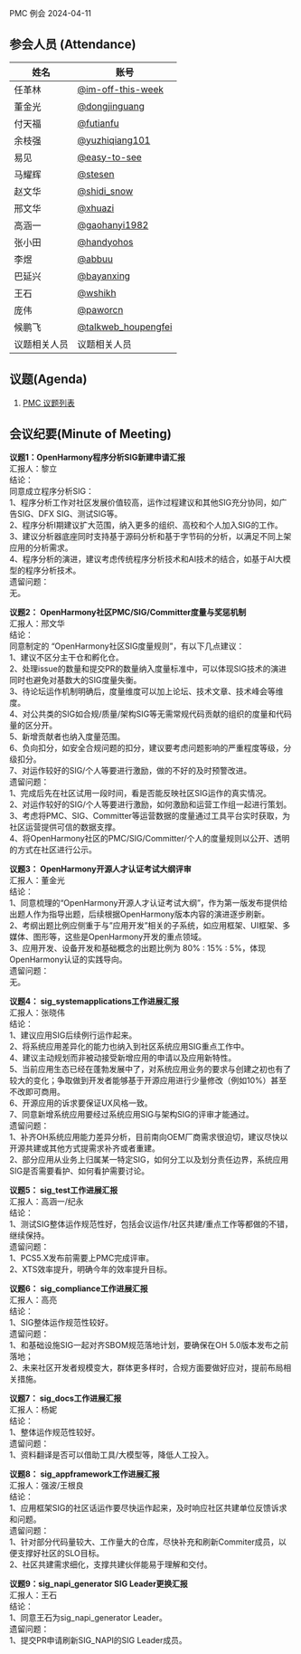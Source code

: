PMC 例会 2024-04-11

## 参会人员 (Attendance)

| 姓名     | 账号                                       |
| ------ | ---------------------------------------- |
| 任革林    | [@im-off-this-week](https://gitee.com/im-off-this-week) |
| 董金光    | [@dongjinguang](https://gitee.com/dongjinguang) |
| 付天福    | [@futianfu](https://gitee.com/futianfu) |
| 余枝强 | [@yuzhiqiang101](https://gitee.com/yuzhiqiang101) |
| 易见 | [@easy-to-see](https://gitee.com/easy-to-see) |
| 马耀辉 | [@stesen](https://gitee.com/stesen) |
| 赵文华 | [@shidi_snow](https://gitee.com/shidi_snow) |
| 邢文华 | [@xhuazi](https://gitee.com/xhuazi)      |
| 高涵一 | [@gaohanyi1982](https://gitee.com/gaohanyi1982) |
| 张小田 | [@handyohos](https://gitee.com/handyohos) |
| 李煜 | [@abbuu](https://gitee.com/abbuu) |
| 巴延兴 | [@bayanxing](https://gitee.com/bayanxing) |
| 王石 | [@wshikh](https://gitee.com/wshikh) |
| 庞伟 | [@paworcn](https://gitee.com/paworcn) |
| 候鹏飞 | [@talkweb_houpengfei](https://gitee.com/talkweb_houpengfei) |
| 议题相关人员 | 议题相关人员 |

## 议题(Agenda)

1. [PMC 议题列表](https://docs.qingque.cn/s/home/eZQB8yRFQfEFeAxk_6JKZEE0q?identityId=1tbICPd8j3s)

## 会议纪要(Minute of Meeting)

**议题1：OpenHarmony程序分析SIG新建申请汇报**  
汇报人：黎立  
结论：  
同意成立程序分析SIG：  
1、程序分析工作对社区发展价值较高，运作过程建议和其他SIG充分协同，如广告SIG、DFX SIG、测试SIG等。  
2、程序分析I期建议扩大范围，纳入更多的组织、高校和个人加入SIG的工作。  
3、建议分析器底座同时支持基于源码分析和基于字节码的分析，以满足不同上架应用的分析需求。  
4、程序分析的演进，建议考虑传统程序分析技术和AI技术的结合，如基于AI大模型的程序分析技术。  
遗留问题：  
无。  

**议题2： OpenHarmony社区PMC/SIG/Committer度量与奖惩机制**  
汇报人：邢文华  
结论：  
同意制定的 “OpenHarmony社区SIG度量规则”，有以下几点建议：  
1、建议不区分主干仓和孵化仓。  
2、处理issue的数量和提交PR的数量纳入度量标准中，可以体现SIG技术的演进同时也避免对基数大的SIG度量失衡。  
3、待论坛运作机制明确后，度量维度可以加上论坛、技术文章、技术峰会等维度。  
4、对公共类的SIG如合规/质量/架构SIG等无需常规代码贡献的组织的度量和代码量的区分开。  
5、新增贡献者也纳入度量范围。  
6、负向扣分，如安全合规问题的扣分，建议要考虑问题影响的严重程度等级，分级扣分。  
7、对运作较好的SIG/个人等要进行激励，做的不好的及时预警改进。  
遗留问题：  
1、完成后先在社区试用一段时间，看是否能反映社区SIG运作的真实情况。  
2、对运作较好的SIG/个人等要进行激励，如何激励和运营工作组一起进行策划。  
3、考虑将PMC、SIG、Committer等运营数据的度量通过工具平台实时获取，为社区运营提供可信的数据支撑。  
4、将OpenHarmony社区的PMC/SIG/Committer/个人的度量规则以公开、透明的方式在社区进行公示。  

**议题3： OpenHarmony开源人才认证考试大纲评审**  
汇报人：董金光  
结论：  
1、同意梳理的“OpenHarmony开源人才认证考试大纲”，作为第一版发布提供给出题人作为指导出题，后续根据OpenHarmony版本内容的演进逐步刷新。  
2、考纲出题比例应侧重于与”应用开发”相关的子系统，如应用框架、UI框架、多媒体、图形等，这些是OpenHarmony开发的重点领域。  
3、应用开发、设备开发和基础概念的出题比例为 80% : 15% : 5%，体现OpenHarmony认证的实践导向。  
遗留问题：  
无。  

**议题4： sig_systemapplications工作进展汇报**  
汇报人：张晓伟  
结论：  
1、建议应用SIG后续例行运作起来。  
2、将系统应用差异化的能力也纳入到社区系统应用SIG重点工作中。  
4、建议主动规划而非被动接受新增应用的申请以及应用新特性。  
5、当前应用生态已经在蓬勃发展中了，对系统应用业务的要求与创建之初也有了较大的变化；争取做到开发者能够基于开源应用进行少量修改（例如10%）甚至不改即可商用。  
6、开源应用的诉求要保证UX风格一致。  
7、同意新增系统应用要经过系统应用SIG与架构SIG的评审才能通过。  
遗留问题：  
1、补齐OH系统应用能力差异分析，目前南向OEM厂商需求很迫切，建议尽快以开源共建或其他方式提需求补齐或者重建。  
2、部分应用从业务上归属某一特定SIG，如何分工以及划分责任边界，系统应用SIG是否需要看护、如何看护需要讨论。  

**议题5： sig_test工作进展汇报**  
汇报人：高涵一/纪永  
结论：  
1、测试SIG整体运作规范性好，包括会议运作/社区共建/重点工作等都做的不错，继续保持。  
遗留问题：  
1、PCS5.X发布前需要上PMC完成评审。  
2、XTS效率提升，明确今年的效率提升目标。  

**议题6： sig_compliance工作进展汇报**  
汇报人：高亮  
结论：  
1、SIG整体运作规范性较好。  
遗留问题：  
1、和基础设施SIG一起对齐SBOM规范落地计划，要确保在OH 5.0版本发布之前落地；  
2、未来社区开发者规模变大，群体更多样时，合规方面要做好应对，提前布局相关措施。  

**议题7： sig_docs工作进展汇报**  
汇报人：杨妮  
结论：  
1、整体运作规范性较好。  
遗留问题：  
1、资料翻译是否可以借助工具/大模型等，降低人工投入。  

**议题8： sig_appframework工作进展汇报**  
汇报人：强波/王根良  
结论：  
1、应用框架SIG的社区话运作要尽快运作起来，及时响应社区共建单位反馈诉求和问题。  
遗留问题：  
1、针对部分代码量较大、工作量大的仓库，尽快补充和刷新Commiter成员，以便支撑好社区的SLO目标。  
2、社区共建需求细化，支撑共建伙伴能易于理解和交付。  

**议题9：sig_napi_generator SIG Leader更换汇报**  
汇报人：王石  
结论：  
1、同意王石为sig_napi_generator Leader。  
遗留问题：  
1、提交PR申请刷新SIG_NAPI的SIG Leader成员。  
